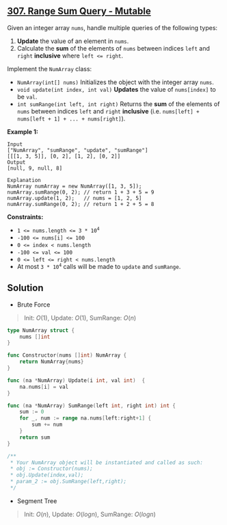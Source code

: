## [307. Range Sum Query - Mutable](https://leetcode.com/problems/range-sum-query-mutable/)


Given an integer array `nums`, handle multiple queries of the following types:

1.  **Update** the value of an element in `nums`.
2.  Calculate the **sum** of the elements of `nums` between indices `left` and `right` **inclusive** where `left <= right`.

Implement the `NumArray` class:

*   `NumArray(int[] nums)` Initializes the object with the integer array `nums`.
*   `void update(int index, int val)` **Updates** the value of `nums[index]` to be `val`.
*   `int sumRange(int left, int right)` Returns the **sum** of the elements of `nums` between indices `left` and `right` **inclusive** (i.e. `nums[left] + nums[left + 1] + ... + nums[right]`).

**Example 1:**

```
Input
["NumArray", "sumRange", "update", "sumRange"]
[[[1, 3, 5]], [0, 2], [1, 2], [0, 2]]
Output
[null, 9, null, 8]

Explanation
NumArray numArray = new NumArray([1, 3, 5]);
numArray.sumRange(0, 2); // return 1 + 3 + 5 = 9
numArray.update(1, 2);   // nums = [1, 2, 5]
numArray.sumRange(0, 2); // return 1 + 2 + 5 = 8
```

**Constraints:**

*   <code>1 <= nums.length <= 3 * 10<sup>4</sup></code>
*   `-100 <= nums[i] <= 100`
*   `0 <= index < nums.length`
*   `-100 <= val <= 100`
*   `0 <= left <= right < nums.length`
*   At most <code>3 * 10<sup>4</sup></code> calls will be made to `update` and `sumRange`.



## Solution

- Brute Force

> Init: $O(1)$, Update: $O(1)$, SumRange: $O(n)$ 

```go
type NumArray struct {
    nums []int
}

func Constructor(nums []int) NumArray {
    return NumArray{nums}
}

func (na *NumArray) Update(i int, val int)  {
    na.nums[i] = val
}

func (na *NumArray) SumRange(left int, right int) int {
    sum := 0
    for _, num := range na.nums[left:right+1] {
        sum += num
    }
    return sum
}

/**
 * Your NumArray object will be instantiated and called as such:
 * obj := Constructor(nums);
 * obj.Update(index,val);
 * param_2 := obj.SumRange(left,right);
 */
```



- Segment Tree

> Init: $O(n)$, Update: $O(logn)$, SumRange: $O(logn)$ 

```go

```

